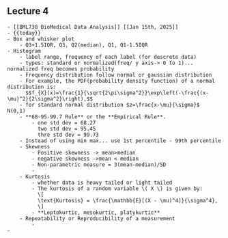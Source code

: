## Lecture 4
	- [[BML738 BioMedical Data Analysis]] [[Jan 15th, 2025]]
	- {{today}}
	- Box and whisker plot
		- Q3+1.5IQR, Q3, Q2(median), Q1, Q1-1.5IQR
	- Histogram
		- label range, frequency of each label (for descrete data)
		- types: standard or normalized(freq/ y axis-> 0 to 1)... normalized freq becomes probability
		- Frequency distribution follow normal or gaussian distribution
		- For example, the PDF(probability density function) of a normal distribution is:
		  $$f_{X}(x)=\frac{1}{\sqrt{2\pi\sigma^2}}\exp\left(-\frac{(x-\mu)^2}{2\sigma^2}\right),$$
		- for standard normal distribution $z=\frac{x-\mu}{\sigma}$  N(0,1)
		- **68-95-99.7 Rule** or the **Empirical Rule**.
			- one std dev = 68.27
			  two std dev = 95.45
			  thre std dev = 99.73
		- Instead of using min max... use 1st percentile - 99th percentile
		- Skewness
			- Positive skewness -> mean>median
			- negative skewness ->mean < median
			- Non-parametric measure = 3(mean-median)/SD
			-
		- Kurtosis
			- whether data is heavy tailed or light tailed
			- The kurtosis of a random variable \( X \) is given by:
			  \[
			  \text{Kurtosis} = \frac{\mathbb{E}[(X - \mu)^4]}{\sigma^4},
			  \]
			- **Leptokurtic, mesokurtic, platykurtic**
		- Repeatability or Reproducibility of a measurement
			-
	-